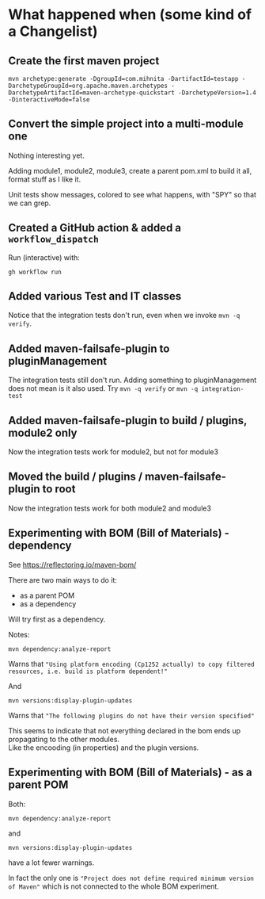 # What happened when (some kind of a Changelist)

## Create the first maven project

```
mvn archetype:generate -DgroupId=com.mihnita -DartifactId=testapp -DarchetypeGroupId=org.apache.maven.archetypes -DarchetypeArtifactId=maven-archetype-quickstart -DarchetypeVersion=1.4 -DinteractiveMode=false
```

## Convert the simple project into a multi-module one

Nothing interesting yet.

Adding module1, module2, module3, create a parent pom.xml to build it all, format stuff as I like it.

Unit tests show messages, colored to see what happens, with "SPY" so that we can grep.

## Created a GitHub action & added a `workflow_dispatch`

Run (interactive) with:
```
gh workflow run
```

## Added various Test and IT classes

Notice that the integration tests don't run, even when we invoke `mvn -q verify`.

## Added maven-failsafe-plugin to pluginManagement

The integration tests still don't run.
Adding something to pluginManagement does not mean is it also used.
Try `mvn -q verify` or `mvn -q integration-test`

## Added maven-failsafe-plugin to build / plugins, module2 only

Now the integration tests work for module2, but not for module3

## Moved the build / plugins / maven-failsafe-plugin to root

Now the integration tests work for both module2 and module3

## Experimenting with BOM (Bill of Materials) - dependency

See https://reflectoring.io/maven-bom/

There are two main ways to do it:
- as a parent POM
- as a dependency

Will try first as a dependency.

Notes:
```
mvn dependency:analyze-report
```
Warns that `"Using platform encoding (Cp1252 actually) to copy filtered resources, i.e. build is platform dependent!"`

And
```
mvn versions:display-plugin-updates
```
Warns that `"The following plugins do not have their version specified"`

This seems to indicate that not everything declared in the bom ends up propagating to the other modules.  
Like the encooding (in properties) and the plugin versions.

## Experimenting with BOM (Bill of Materials) - as a parent POM

Both:
```
mvn dependency:analyze-report
```
and
```
mvn versions:display-plugin-updates
```
have a lot fewer warnings.

In fact the only one is `"Project does not define required minimum version of Maven"`
which is not connected to the whole BOM experiment.
